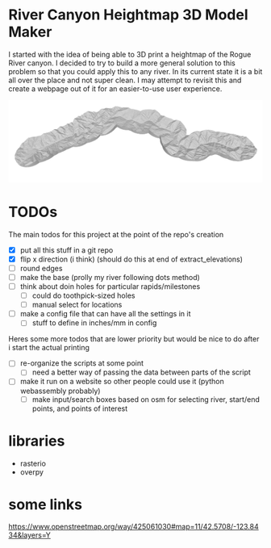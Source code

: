 # River Canyon Heightmap 3D Model Maker

I started with the idea of being able to 3D print a heightmap of the Rogue River canyon. I decided to try to build a more general solution to this problem so that you could apply this to any river. In its current state it is a bit all over the place and not super clean. I may attempt to revisit this and create a webpage out of it for an easier-to-use user experience.

![](docs/preview_example.png)

# TODOs

The main todos for this project at the point of the repo's creation
- [x] put all this stuff in a git repo
- [x] flip x direction (i think) (should do this at end of extract_elevations)
- [ ] round edges
- [ ] make the base (prolly my river following dots method)
- [ ] think about doin holes for particular rapids/milestones
  - [ ] could do toothpick-sized holes
  - [ ] manual select for locations
- [ ] make a config file that can have all the settings in it
  - [ ] stuff to define in inches/mm in config

Heres some more todos that are lower priority but would be nice to do after i start the actual printing
- [ ] re-organize the scripts at some point
  - [ ] need a better way of passing the data between parts of the script
- [ ] make it run on a website so other people could use it (python webassembly probably)
  - [ ] make input/search boxes based on osm for selecting river, start/end points, and points of interest

# libraries
- rasterio
- overpy


# some links
https://www.openstreetmap.org/way/425061030#map=11/42.5708/-123.8434&layers=Y
